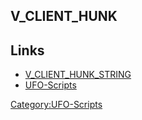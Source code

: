 ## V_CLIENT_HUNK

## Links

- [V_CLIENT_HUNK_STRING](V_CLIENT_HUNK_STRING "wikilink")
- [UFO-Scripts](UFO-Scripts "wikilink")

[Category:UFO-Scripts](Category:UFO-Scripts "wikilink")